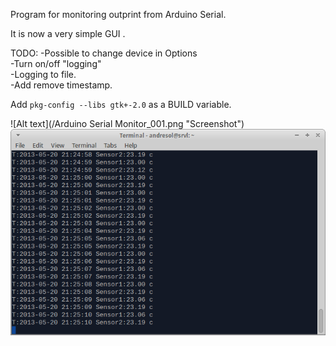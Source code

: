 Program for monitoring outprint from Arduino Serial. 

It is now a very simple GUI .

TODO:
-Possible to change device in Options<br/>
-Turn on/off "logging"<br/>
-Logging to file.<br/>
-Add remove timestamp.

Add `pkg-config --libs gtk+-2.0` as a BUILD variable.

![Alt text](/Arduino Serial Monitor_001.png "Screenshot")
![Alt text](/Arduino_Serial_Monitor_002.png "Screenshot")
